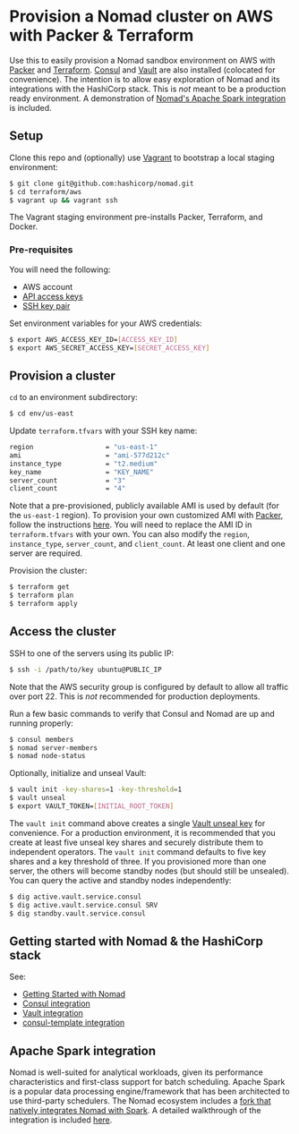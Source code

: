 # Provision a Nomad cluster on AWS with Packer & Terraform

Use this to easily provision a Nomad sandbox environment on AWS with 
[Packer](https://packer.io) and [Terraform](https://terraform.io). 
[Consul](https://www.consul.io/intro/index.html) and 
[Vault](https://www.vaultproject.io/intro/index.html) are also installed 
(colocated for convenience). The intention is to allow easy exploration of 
Nomad and its integrations with the HashiCorp stack. This is *not* meant to be
a production ready environment. A demonstration of [Nomad's Apache Spark 
integration](examples/spark/README.md) is included. 

## Setup

Clone this repo and (optionally) use [Vagrant](https://www.vagrantup.com/intro/index.html) 
to bootstrap a local staging environment:

```bash
$ git clone git@github.com:hashicorp/nomad.git
$ cd terraform/aws
$ vagrant up && vagrant ssh
```

The Vagrant staging environment pre-installs Packer, Terraform, and Docker.

### Pre-requisites

You will need the following:

- AWS account
- [API access keys](http://aws.amazon.com/developers/access-keys/)
- [SSH key pair](http://docs.aws.amazon.com/AWSEC2/latest/UserGuide/ec2-key-pairs.html)

Set environment variables for your AWS credentials:

```bash
$ export AWS_ACCESS_KEY_ID=[ACCESS_KEY_ID]
$ export AWS_SECRET_ACCESS_KEY=[SECRET_ACCESS_KEY]
```

## Provision a cluster

`cd` to an environment subdirectory:

```bash
$ cd env/us-east
```

Update `terraform.tfvars` with your SSH key name:

```bash
region                  = "us-east-1"
ami                     = "ami-577d212c"
instance_type           = "t2.medium"
key_name                = "KEY_NAME"
server_count            = "3"
client_count            = "4"
```

Note that a pre-provisioned, publicly available AMI is used by default 
(for the `us-east-1` region). To provision your own customized AMI with 
[Packer](https://www.packer.io/intro/index.html), follow the instructions 
[here](aws/packer/README.md). You will need to replace the AMI ID in 
`terraform.tfvars` with your own. You can also modify the `region`, 
`instance_type`, `server_count`, and `client_count`. At least one client and
one server are required.

Provision the cluster:

```bash
$ terraform get
$ terraform plan
$ terraform apply
```

## Access the cluster

SSH to one of the servers using its public IP:

```bash
$ ssh -i /path/to/key ubuntu@PUBLIC_IP
```

Note that the AWS security group is configured by default to allow all traffic 
over port 22. This is *not* recommended for production deployments.

Run a few basic commands to verify that Consul and Nomad are up and running 
properly:

```bash
$ consul members
$ nomad server-members
$ nomad node-status
```

Optionally, initialize and unseal Vault:

```bash
$ vault init -key-shares=1 -key-threshold=1
$ vault unseal
$ export VAULT_TOKEN=[INITIAL_ROOT_TOKEN]
```

The `vault init` command above creates a single 
[Vault unseal key](https://www.vaultproject.io/docs/concepts/seal.html) for 
convenience. For a production environment, it is recommended that you create at 
least five unseal key shares and securely distribute them to independent 
operators. The `vault init` command defaults to five key shares and a key 
threshold of three. If you provisioned more than one server, the others will 
become standby nodes (but should still be unsealed). You can query the active 
and standby nodes independently:

```bash
$ dig active.vault.service.consul
$ dig active.vault.service.consul SRV
$ dig standby.vault.service.consul
``` 

## Getting started with Nomad & the HashiCorp stack

See:

* [Getting Started with Nomad](https://www.nomadproject.io/intro/getting-started/jobs.html)
* [Consul integration](https://www.nomadproject.io/docs/service-discovery/index.html)
* [Vault integration](https://www.nomadproject.io/docs/vault-integration/index.html)
* [consul-template integration](https://www.nomadproject.io/docs/job-specification/template.html) 

## Apache Spark integration

Nomad is well-suited for analytical workloads, given its performance 
characteristics and first-class support for batch scheduling. Apache Spark is a 
popular data processing engine/framework that has been architected to use 
third-party schedulers. The Nomad ecosystem includes a [fork that natively 
integrates Nomad with Spark](https://github.com/hashicorp/nomad-spark). A
detailed walkthrough of the integration is included [here](examples/spark/README.md).
